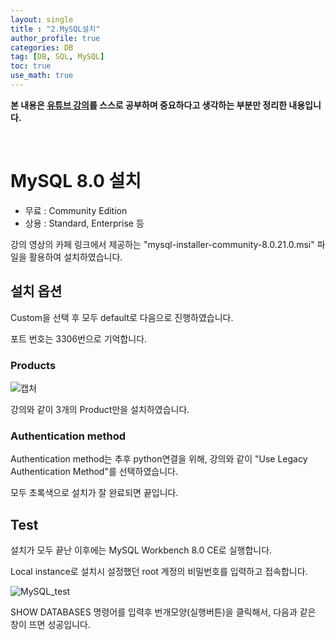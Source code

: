 ```yaml
---
layout: single
title : "2.MySQL설치"
author_profile: true
categories: DB
tag: [DB, SQL, MySQL] 
toc: true
use_math: true
---
```




**본 내용은 [유튜브 강의](https://www.youtube.com/watch?v=8r1W_7nuo2U&list=PLVsNizTWUw7GCfy5RH27cQL5MeKYnl8Pm&index=3)를 스스로 공부하며 중요하다고 생각하는 부분만 정리한 내용입니다.**

<br>

# MySQL 8.0 설치



- 무료 : Community Edition
- 상용 : Standard, Enterprise 등



강의 영상의 카페 링크에서 제공하는 "mysql-installer-community-8.0.21.0.msi" 파일을 활용하여 설치하였습니다.



## 설치 옵션

Custom을 선택 후 모두 default로 다음으로 진행하였습니다.

포트 번호는 3306번으로 기억합니다.

### Products

![캡처](../../images/2022-04-16-install_MySQL/MySQL_install.PNG)

강의와 같이 3개의 Product만을 설치하였습니다.



### Authentication method

Authentication method는 추후 python연결을 위해, 강의와 같이 "Use Legacy Authentication Method"를 선택하였습니다.



모두 초록색으로 설치가 잘 완료되면 끝입니다.



## Test

설치가 모두 끝난 이후에는 MySQL Workbench 8.0 CE로 실행합니다.

Local instance로 설치시 설정했던 root 계정의 비밀번호를 입력하고 접속합니다.

![MySQL_test](../../images/2022-04-16-install_MySQL/MySQL_test.PNG)

SHOW DATABASES 명령어를 입력후 번개모양(실행버튼)을 클릭해서, 다음과 같은 창이 뜨면 성공입니다.